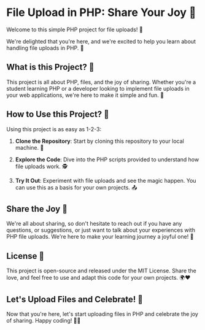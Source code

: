 # File Upload in PHP: Share Your Joy 🌈

Welcome to this simple PHP project for file uploads! 📁

We're delighted that you're here, and we're excited to help you learn about handling file uploads in PHP. 🤩

## What is this Project? 📜

This project is all about PHP, files, and the joy of sharing. Whether you're a student learning PHP or a developer looking to implement file uploads in your web applications, we're here to make it simple and fun. 🎉

## How to Use this Project? 🚀

Using this project is as easy as 1-2-3:

1. **Clone the Repository**: Start by cloning this repository to your local machine. 📂

2. **Explore the Code**: Dive into the PHP scripts provided to understand how file uploads work. 🕵️

3. **Try It Out**: Experiment with file uploads and see the magic happen. You can use this as a basis for your own projects. 📤

## Share the Joy 💌

We're all about sharing, so don't hesitate to reach out if you have any questions, or suggestions, or just want to talk about your experiences with PHP file uploads. We're here to make your learning journey a joyful one! 💌

## License 📝

This project is open-source and released under the MIT License. Share the love, and feel free to use and adapt this code for your own projects. 🌍❤️

## Let's Upload Files and Celebrate! 🥳

Now that you're here, let's start uploading files in PHP and celebrate the joy of sharing. Happy coding! 🚀🎈


